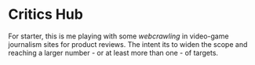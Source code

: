 # Critics Hub

For starter, this is me playing with some _webcrawling_ in video-game journalism sites for product reviews. The intent its to widen the scope and reaching a larger number - or at least more than one - of targets.
